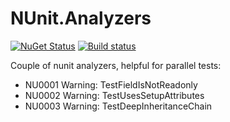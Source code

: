 # NUnit.Analyzers

[![NuGet Status](https://img.shields.io/nuget/v/SkbKontur.NUnit.Analyzers.svg)](https://www.nuget.org/packages/SkbKontur.NUnit.Analyzers/)
[![Build status](https://github.com/skbkontur/nunit-extensions/actions/workflows/actions.yml/badge.svg)](https://github.com/skbkontur/nunit-extensions/actions)

Couple of nunit analyzers, helpful for parallel tests:
- NU0001 Warning: TestFieldIsNotReadonly
- NU0002 Warning: TestUsesSetupAttributes
- NU0003 Warning: TestDeepInheritanceChain
